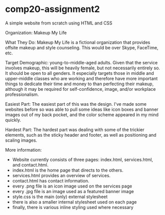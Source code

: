 # comp20-assignment2
A simple website from scratch using HTML and CSS

Organization: Makeup My Life

What They Do: Makeup My Life is a fictional organization that provides offsite makeup and style counseling. This would be over Skype, 
  FaceTime, etc.
  
Target Demographic: young-to-middle-aged adults. Given that the service involves makeup, this will be heavily female, but not necessarily
  entirely so. It should be open to all genders. It especially targets those in middle and upper-middle classes who are working and 
  therefore have more important things to dedicate their time and money to than perfecting their makeup, although it may be required
  for self-confidence, image, and/or workplace professionalism.

Easiest Part: The easiest part of this was the design. I've made some websites before so was able to pull some ideas like icon boxes
  and banner images out of my back pocket, and the color scheme appeared in my mind quickly.

Hardest Part: The hardest part was dealing with some of the trickier elements, such as the sticky header and footer, as well as 
  positioning and scaling images.
  
More information:
- Website currently consists of three pages: index.html, services.html, and contact.html.
- index.html is the home page that directs to the others.
- services.html provides an overview of services.
- contact.html has contact information.
- every .png file is an icon image used on the services page
- every .jpg file is an image used as a featured banner image
- style.css is the main (only) external stylesheet
- there is also a smaller internal stylesheet used on each page
- finally, there is various inline styling used where necessary
